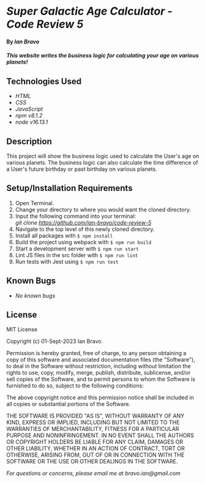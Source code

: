 # _Super Galactic Age Calculator - Code Review 5_

#### By _**Ian Bravo**_

#### _This website writes the business logic for calculating your age on various planets!_

## Technologies Used

* _HTML_
* _CSS_
* _JavaScript_
* _npm v8.1.2_
* _node v16.13.1_

## Description

This project will show the business logic used to calculate the User's age on various planets. The business logic can also calculate the time difference of a User's future birthday or past birthday on various planets. 

## Setup/Installation Requirements

1. Open Terminal.
2. Change your directory to where you would want the cloned directory.
3. Input the following command into your terminal:  
 _git clone https://github.com/ian-bravo/code-review-5_
4. Navigate to the top level of this newly cloned directory.
5. Install all packages with `$ npm install`
6. Build the project using webpack with `$ npm run build`
7. Start a development server with `$ npm run start`
8. Lint JS files in the src folder with `$ npm run lint`
9. Run tests with Jest using `$ npm run test`


## Known Bugs

* _No known bugs_


## License

MIT License  

Copyright (c) 01-Sept-2023 Ian Bravo  

Permission is hereby granted, free of charge, to any person obtaining a copy of this software and associated documentation files (the "Software"), to deal in the Software without restriction, including without limitation the rights to use, copy, modify, merge, publish, distribute, sublicense, and/or sell copies of the Software, and to permit persons to whom the Software is furnished to do so, subject to the following conditions:  

The above copyright notice and this permission notice shall be included in all copies or substantial portions of the Software.  

THE SOFTWARE IS PROVIDED "AS IS", WITHOUT WARRANTY OF ANY KIND, EXPRESS OR IMPLIED, INCLUDING BUT NOT LIMITED TO THE WARRANTIES OF MERCHANTABILITY, FITNESS FOR A PARTICULAR PURPOSE AND NONINFRINGEMENT. IN NO EVENT SHALL THE AUTHORS OR COPYRIGHT HOLDERS BE LIABLE FOR ANY CLAIM, DAMAGES OR OTHER LIABILITY, WHETHER IN AN ACTION OF CONTRACT, TORT OR OTHERWISE, ARISING FROM, OUT OF OR IN CONNECTION WITH THE SOFTWARE OR THE USE OR OTHER DEALINGS IN THE SOFTWARE.



_For questions or concerns, please email me at bravo.ian@gmail.com_